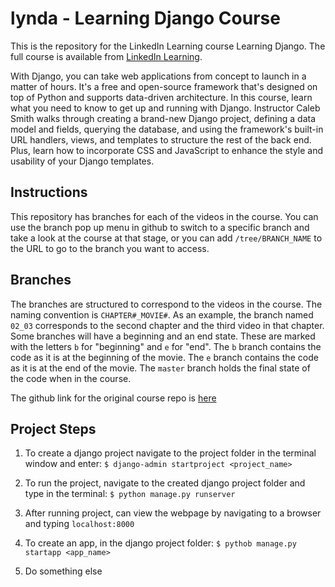# lynda - Learning Django Course


This is the repository for the LinkedIn Learning course Learning Django. The full course is available from [LinkedIn Learning](https://www.linkedin.com/learning/learning-django-2).

With Django, you can take web applications from concept to launch in a matter of hours. It's a free and open-source framework that's designed on top of Python and supports data-driven architecture. In this course, learn what you need to know to get up and running with Django. Instructor Caleb Smith walks through creating a brand-new Django project, defining a data model and fields, querying the database, and using the framework's built-in URL handlers, views, and templates to structure the rest of the back end. Plus, learn how to incorporate CSS and JavaScript to enhance the style and usability of your Django templates.

## Instructions
This repository has branches for each of the videos in the course. You can use the branch pop up menu in github to switch to a specific branch and take a look at the course at that stage, or you can add `/tree/BRANCH_NAME` to the URL to go to the branch you want to access.

## Branches
The branches are structured to correspond to the videos in the course. The naming convention is `CHAPTER#_MOVIE#`. As an example, the branch named `02_03` corresponds to the second chapter and the third video in that chapter. 
Some branches will have a beginning and an end state. These are marked with the letters `b` for "beginning" and `e` for "end". The `b` branch contains the code as it is at the beginning of the movie. The `e` branch contains the code as it is at the end of the movie. The `master` branch holds the final state of the code when in the course.

The github link for the original course repo is [here](https://github.com/LinkedInLearning/learning-django-2825501)

## Project Steps
1. To create a django project navigate to the project folder in the terminal window and enter:
    `$ django-admin startproject <project_name>`

2. To run the project, navigate to the created django project folder and type in the terminal:
    `$ python manage.py runserver`

3. After running project, can view the webpage by navigating to a browser and typing `localhost:8000`

4. To create an app, in the django project folder:
    `$ pythob manage.py startapp <app_name>`

5. Do something else
